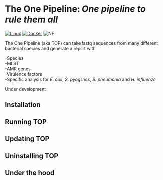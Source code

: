 # The One Pipeline: *One pipeline to rule them all*
[![Linux](https://svgshare.com/i/Zhy.svg)](https://www.linux.org/)   [![Docker](https://badgen.net/badge/icon/docker?icon=docker&label)](https://https://docker.com/) ![NF](https://badgen.net/badge/_/Nextflow/green?icon=terminal)


The One Pipeline (aka TOP) can take fastq sequences from many different bacterial species and generate a report with

-Species   
-MLST   
-AMR genes   
-Virulence factors   
-Specific analysis for *E. coli*, *S. pyogenes*, *S. pneumonia* and *H. influenze*     

Under development   

## Installation   

## Running TOP   

## Updating TOP   

## Uninstalling TOP

## Under the hood   
